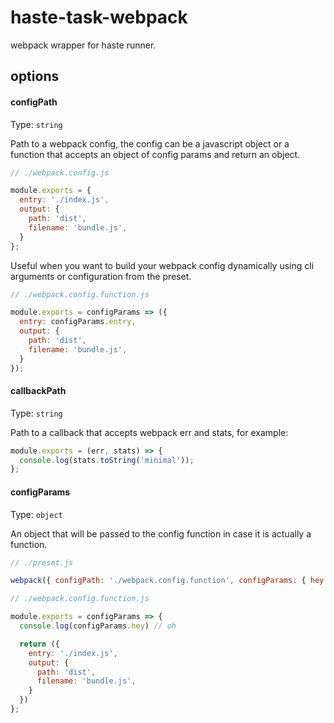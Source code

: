 # haste-task-webpack
webpack wrapper for haste runner.

## options

#### configPath

Type: `string`

Path to a webpack config, the config can be a javascript object or a function that accepts an object of config params and return an object.

```js
// ./webpack.config.js

module.exports = {
  entry: './index.js',
  output: {
    path: 'dist',
    filename: 'bundle.js',
  }
};
```

Useful when you want to build your webpack config dynamically using cli arguments or configuration from the preset.

```js
// ./webpack.config.function.js

module.exports = configParams => ({
  entry: configParams.entry,
  output: {
    path: 'dist',
    filename: 'bundle.js',
  }
});
```
#### callbackPath

Type: `string`

Path to a callback that accepts webpack err and stats, for example:

```js
module.exports = (err, stats) => {
  console.log(stats.toString('minimal'));
};
```
#### configParams

Type: `object`

An object that will be passed to the config function in case it is actually a function.

```js
// ./preset.js

webpack({ configPath: './webpack.config.function', configParams: { hey: 'oh'}});

// ./webpack.config.function.js

module.exports = configParams => {
  console.log(configParams.hey) // oh

  return ({
    entry: './index.js',
    output: {
      path: 'dist',
      filename: 'bundle.js',
    }
  })
};

```
